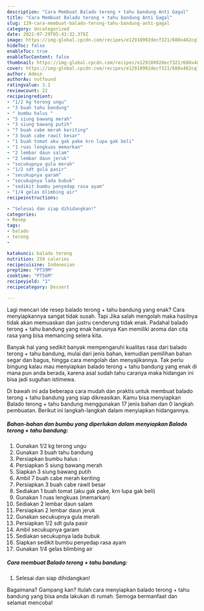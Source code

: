 ```yaml
---
description: "Cara Membuat Balado terong + tahu bandung Anti Gagal"
title: "Cara Membuat Balado terong + tahu bandung Anti Gagal"
slug: 129-cara-membuat-balado-terong-tahu-bandung-anti-gagal
category: Uncategorized
date: 2022-07-29T05:41:32.378Z
image: https://img-global.cpcdn.com/recipes/e12918992decf321/680x482cq70/balado-terong-tahu-bandung-foto-resep-utama.jpg
hideToc: false
enableToc: true
enableTocContent: false
thumbnail: https://img-global.cpcdn.com/recipes/e12918992decf321/680x482cq70/balado-terong-tahu-bandung-foto-resep-utama.jpg
cover: https://img-global.cpcdn.com/recipes/e12918992decf321/680x482cq70/balado-terong-tahu-bandung-foto-resep-utama.jpg
author: Admin
authorAv: notfound
ratingvalue: 3.1
reviewcount: 22
recipeingredient:
- "1/2 kg terong ungu"
- "3 buah tahu bandung"
- " bumbu halus "
- "5 siung bawang merah"
- "3 siung bawang putih"
- "7 buah cabe merah keriting"
- "3 buah cabe rawit besar"
- "1 buah tomat aku gak pake krn lupa gak beli"
- "1 ruas lengkuas memarkan"
- "2 lembar daun salam"
- "2 lembar daun jeruk"
- "secukupnya gula merah"
- "1/2 sdt gula pasir"
- "secukupnya garam"
- "secukupnya lada bubuk"
- "sedikit bumbu penyedap rasa ayam"
- "1/4 gelas blimbing air"
recipeinstructions:

- "Selesai dan siap dihidangkan!"
categories:
- Resep
tags:
- balado
- terong
- 

katakunci: balado terong  
nutrition: 259 calories
recipecuisine: Indonesian
preptime: "PT39M"
cooktime: "PT56M"
recipeyield: "1"
recipecategory: Dessert

---
```



Lagi mencari ide resep balado terong + tahu bandung yang enak? Cara menyiapkannya sangat tidak susah. Tapi Jika salah mengolah maka hasilnya tidak akan memuaskan dan justru cenderung tidak enak. Padahal balado terong + tahu bandung yang enak harusnya Kan memiliki aroma dan cita rasa yang bisa memancing selera kita.


Banyak hal yang sedikit banyak mempengaruhi kualitas rasa dari balado terong + tahu bandung, mulai dari jenis bahan, kemudian pemilihan bahan segar dan bagus, hingga cara mengolah dan menyajikannya. Tak perlu bingung kalau mau menyiapkan balado terong + tahu bandung yang enak di mana pun anda berada, karena asal sudah tahu caranya maka hidangan ini bisa jadi suguhan istimewa.




Di bawah ini ada beberapa cara mudah dan praktis untuk membuat balado terong + tahu bandung yang siap dikreasikan. Kamu bisa menyiapkan Balado terong + tahu bandung menggunakan 17 jenis bahan dan 0 langkah pembuatan. Berikut ini langkah-langkah dalam menyiapkan hidangannya.

<!--inarticleads1-->

##### Bahan-bahan dan bumbu yang diperlukan dalam menyiapkan Balado terong + tahu bandung:

1. Gunakan 1/2 kg terong ungu
1. Gunakan 3 buah tahu bandung
1. Persiapkan  bumbu halus :
1. Persiapkan 5 siung bawang merah
1. Siapkan 3 siung bawang putih
1. Ambil 7 buah cabe merah keriting
1. Persiapkan 3 buah cabe rawit besar
1. Sediakan 1 buah tomat (aku gak pake, krn lupa gak beli)
1. Gunakan 1 ruas lengkuas (memarkan)
1. Sediakan 2 lembar daun salam
1. Persiapkan 2 lembar daun jeruk
1. Gunakan secukupnya gula merah
1. Persiapkan 1/2 sdt gula pasir
1. Ambil secukupnya garam
1. Sediakan secukupnya lada bubuk
1. Siapkan sedikit bumbu penyedap rasa ayam
1. Gunakan 1/4 gelas blimbing air




<!--inarticleads2-->

##### Cara membuat Balado terong + tahu bandung:


1. Selesai dan siap dihidangkan!



Bagaimana? Gampang kan? Itulah cara menyiapkan balado terong + tahu bandung yang bisa anda lakukan di rumah. Semoga bermanfaat dan selamat mencoba!
